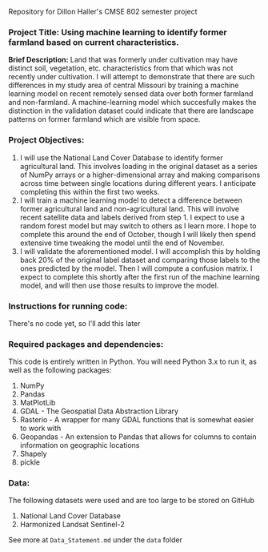Repository for Dillon Haller's CMSE 802 semester project

<h3> Project Title: Using machine learning to identify former farmland based on current characteristics.</h3>

<strong>Brief Description:</strong> Land that was formerly under cultivation may have distinct soil, vegetation, etc. characteristics from that which was not recently under cultivation. I will attempt to demonstrate that there are such differences in my study area of central Missouri by training a machine learning model on recent remotely sensed data over both former farmland and non-farmland. A machine-learning model which succesfully makes the distinction in the validation dataset could indicate that there are landscape patterns on former farmland which are visible from space.

<h3> Project Objectives: </h3>

1. I will use the National Land Cover Database to identify former agricultural land. This involves loading in the original dataset as a series of NumPy arrays or a higher-dimensional array and making comparisons across time between single locations during different years. I anticipate completing this within the first two weeks.
2. I will train a machine learning model to detect a difference between former agricultural land and non-agricultural land. This will involve recent satellite data and labels derived from step 1. I expect to use a random forest model but may switch to others as I learn more. I hope to complete this around the end of October, though I will likely then spend extensive time tweaking the model until the end of November.
3. I will validate the aforementioned model. I will accomplish this by holding back 20% of the original label dataset and comparing those labels to the ones predicted by the model. Then I will compute a confusion matrix. I expect to complete this shortly after the first run of the machine learning model, and will then use those results to improve the model.

<h3> Instructions for running code: </h3>

There's no code yet, so I'll add this later

<h3> Required packages and dependencies: </h3>

This code is entirely written in Python. You will need Python 3.x to run it, as well as the following packages:
1. NumPy
2. Pandas
3. MatPlotLib
4. GDAL - The Geospatial Data Abstraction Library
5. Rasterio - A wrapper for many GDAL functions that is somewhat easier to work with
6. Geopandas - An extension to Pandas that allows for columns to contain information on geographic locations
7. Shapely
8. pickle

<h3> Data: </h3>

The following datasets were used and are too large to be stored on GitHub
1. National Land Cover Database
2. Harmonized Landsat Sentinel-2

See more at `Data_Statement.md` under the `data` folder
